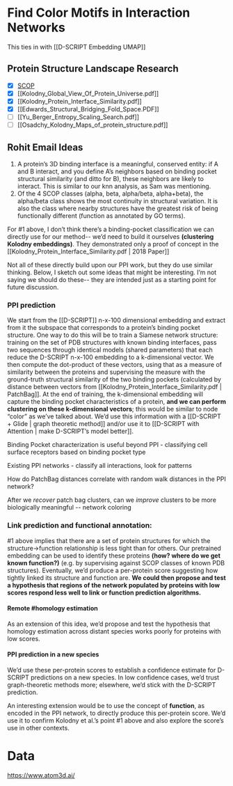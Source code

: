 # Find Color Motifs in Interaction Networks

This ties in with [[D-SCRIPT Embedding UMAP]]

## Protein Structure Landscape Research
- [x] [SCOP](http://scop.mrc-lmb.cam.ac.uk/)
- [x] [[Kolodny_Global_View_Of_Protein_Universe.pdf]]
- [x] [[Kolodny_Protein_Interface_Similarity.pdf]]
- [x] [[Edwards_Structural_Bridging_Fold_Space.PDF]]
- [ ] [[Yu_Berger_Entropy_Scaling_Search.pdf]]
- [ ] [[Osadchy_Kolodny_Maps_of_protein_structure.pdf]]

## Rohit Email Ideas
1. A protein’s 3D binding interface is a meaningful, conserved entity: if A and B interact, and you define A’s neighbors based on binding pocket structural similarity (and ditto for B), these neighbors are likely to interact. This is similar to our knn analysis, as Sam was mentioning. 
2. Of the 4 SCOP classes (alpha, beta, alpha/beta, alpha+beta), the alpha/beta class shows the most continuity in structural variation. It is also the class where nearby structures have the greatest risk of being functionally different (function as annotated by GO terms).

For #1 above, I don’t think there’s a binding-pocket classification we can directly use for our method-- we’d need to build it ourselves **(clustering Kolodny embeddings)**. They demonstrated only a proof of concept in the [[Kolodny_Protein_Interface_Similarity.pdf |  2018 Paper]]

Not all of these directly build upon our PPI work, but they do use similar thinking. Below, I sketch out some ideas that might be interesting. I’m not saying we should do these-- they are intended just as a starting point for future discussion.

### PPI prediction
We start from the [[D-SCRIPT]] n-x-100 dimensional embedding and extract from it the subspace that corresponds to a protein’s binding pocket structure. One way to do this will be to train a Siamese network structure: training on the set of PDB structures with known binding interfaces, pass two sequences through identical models (shared parameters) that each reduce the D-SCRIPT n-x-100 embedding to a k-dimensional vector. We then compute the dot-product of these vectors, using that as a measure of similarity between the proteins and supervising the measure with the ground-truth structural similarity of the two binding pockets (calculated by distance between vectors from [[Kolodny_Protein_Interface_Similarity.pdf | PatchBag]]. At the end of training, the k-dimensional embedding will capture the binding pocket characteristics of a protein, **and we can perform clustering on these k-dimensional vectors**; this would be similar to node “color” as we’ve talked about. We’d use this information with a [[D-SCRIPT + Glide | graph theoretic method]] and/or use it to [[D-SCRIPT with Attention | make D-SCRIPT’s model better]]. 

Binding Pocket characterization is useful beyond PPI - classifying cell surface receptors based on binding pocket type

Existing PPI networks - classify all interactions, look for patterns

How do PatchBag distances correlate with random walk distances in the PPI network?

After we _recover_ patch bag clusters, can we _improve_ clusters to be more biologically meaningful -- network coloring

### Link prediction and functional annotation:
#1 above implies that there are a set of protein structures for which the structure->function relationship is less tight than for others. Our pretrained embedding can be used to identify these proteins **(how? where do we get known function?)** (e.g. by supervising against SCOP classes of known PDB structures). Eventually, we’d produce a per-protein score suggesting how tightly linked its structure and function are. **We could then propose and test a hypothesis that regions of the network populated by proteins with low scores respond less well to link or function prediction algorithms.**

#### Remote #homology estimation
As an extension of this idea, we’d propose and test the hypothesis that homology estimation across distant species works poorly for proteins with low scores. 

#### PPI prediction in a new species
We’d use these per-protein scores to establish a confidence estimate for D-SCRIPT predictions on a new species. In low confidence cases, we’d trust graph-theoretic methods more; elsewhere, we’d stick with the D-SCRIPT prediction. 

An interesting extension would be to use the concept of **function**, as encoded in the PPI network, to directly produce this per-protein score. We’d use it to confirm Kolodny et al.’s point #1 above and also explore the score’s use in other contexts. 

# Data
https://www.atom3d.ai/
